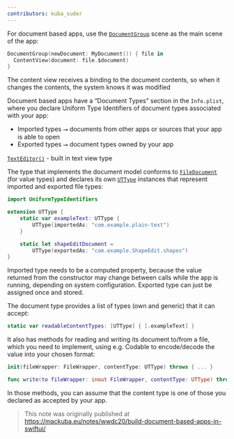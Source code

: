 ```yaml
---
contributors: kuba_suder
---
```


For document based apps, use the [`DocumentGroup`](https://developer.apple.com/documentation/swiftui/documentgroup) scene as the main scene of the app:

```swift
DocumentGroup(newDocument: MyDocument()) { file in
  ContentView(document: file.$document)
}
```

The content view receives a binding to the document contents, so when it changes the contents, the system knows it was modified

Document based apps have a “Document Types” section in the `Info.plist`, where you declare Uniform Type Identifiers of document types associated with your app:
- Imported types ⭢ documents from other apps or sources that your app is able to open
- Exported types ⭢ document types owned by your app

[`TextEditor()`](https://developer.apple.com/documentation/swiftui/texteditor) - built in text view type

The type that implements the document model conforms to [`FileDocument`](https://developer.apple.com/documentation/swiftui/filedocument) (for value types) and declares its own [`UTType`](https://developer.apple.com/documentation/uniformtypeidentifiers/uttype) instances that represent imported and exported file types:

```swift
import UniformTypeIdentifiers

extension UTType {
    static var exampleText: UTType {
        UTType(importedAs: "com.example.plain-text")
    }

    static let shapeEditDocument =
        UTType(exportedAs: "com.example.ShapeEdit.shapes")
}
```

Imported type needs to be a computed property, because the value returned from the constructor may change between calls while the app is running, depending on system configuration. Exported type can just be assigned once and stored.

The document type provides a list of types (own and generic) that it can accept:

```swift
static var readableContentTypes: [UTType] { [.exampleText] }
```

It also has methods for reading and writing its document to/from a file, which you need to implement, using e.g. Codable to encode/decode the value into your chosen format:

```swift
init(fileWrapper: FileWrapper, contentType: UTType) throws { ... }

func write(to fileWrapper: inout FileWrapper, contentType: UTType) throws { ... }
```

In those methods, you can assume that the content type is one of those you declared as accepted by your app.

> This note was originally published at <https://mackuba.eu/notes/wwdc20/build-document-based-apps-in-swiftui/>

